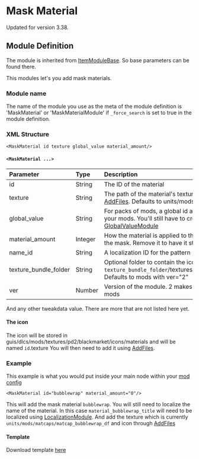 # Mask Material

Updated for version 3.38.

## Module Definition

The module is inherited from [ItemModuleBase](https://luffyyy.gitbook.io/beardlib/modules/modulebase#itemmodulebase). So base parameters can be found there.

This modules let's you add mask materials.

### Module name

The name of the module you use as the meta of the module definition is 'MaskMaterial' or 'MaskMaterialModule' if `_force_search` is set to true in the module definition.

### XML Structure

```markup
<MaskMaterial id texture global_value material_amount/>
```

#### `<MaskMaterial ...>`

| Parameter | Type | Description |
| :--- | :--- | :--- |
| id | String | The ID of the material |
| texture | String | The path of the material's texture. You'll need to load it through [AddFiles](https://luffyyy.gitbook.io/beardlib/modules/addfilesmodule). Defaults to units/mods/matcaps/`id`\_df |
| global\_value | String | For packs of mods, a global id assigned to all. A nice way to label your mods. You'll still have to create the global value through [GlobalValueModule](https://luffyyy.gitbook.io/beardlib/modules/globalvaluemodule) |
| material\_amount | Integer | How the material is applied to the mask. Set to 0 to have it tile across the mask. Remove it to have it strech over the mask |
| name\_id | String | A localization ID for the pattern \(Defaults to material\_ + `id` + \_title\) |
| texture\_bundle\_folder | String | Optional folder to contain the icon. The path will be guis/dlcs/ `texture_bundle_folder`/textures/pd2/blackmarket/icons/materials/`id`. Defaults to mods with ver="2" |
| ver | Number | Version of the module. 2 makes `texture_bundle_folder` default to mods |

And any other tweakdata value. There are more that are not listed here yet.

#### The icon

The icon will be stored in guis/dlcs/mods/textures/pd2/blackmarket/icons/materials and will be named `id`.texture You will then need to add it using [AddFiles](https://luffyyy.gitbook.io/beardlib/modules/addfilesmodule).

### Example

This example is what you would put inside your main node within your [mod config](https://github.com/GreatBigBushyBeard/PAYDAY-2-BeardLib/wiki/Module-Config)

```markup
<MaskMaterial id="bubblewrap" material_amount="0"/>
```

This will add the mask material `bubblewrap`. You will still need to localize the name of the material. In this case `material_bubblewrap_title` will need to be localized using [LocalizationModule](https://luffyyy.gitbook.io/beardlib/modules/localizationmodule). And add the texture which is currently `units/mods/matcaps/matcap_bubblewrap_df` and icon through [AddFiles](https://luffyyy.gitbook.io/beardlib/modules/addfilesmodule)

#### Template

Download template [here](https://minhaskamal.github.io/DownGit/#/home?url=https://github.com/ModWorkshop/BeardLib-Templates/tree/master/Material-Template)

